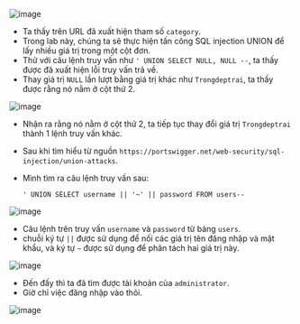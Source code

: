![image](https://user-images.githubusercontent.com/125866921/231339951-333ab72b-fbe2-4ba0-a20b-c61f5ef35ba5.png)

  - Ta thấy trên URL đã xuất hiện tham số ``category``.  
  - Trong lab này, chúng ta sẽ thực hiện tấn công SQL injection UNION để lấy nhiều giá trị trong một cột đơn.  
  - Thử với câu lệnh truy vấn như ``' UNION SELECT NULL, NULL --``, ta thấy được đã xuất hiện lỗi truy vấn trả về.  
  - Thay giá trị ``NULL`` lần lượt bằng giá trị khác như ``Trongdeptrai``, ta thấy được rằng nó nằm ở cột thứ 2.  

![image](https://user-images.githubusercontent.com/125866921/231341104-9fdd1aff-1433-4172-a29f-177a7c0bc924.png)

  - Nhận ra rằng nó nằm ở cột thứ 2, ta tiếp tục thay đổi giá trị ``Trongdeptrai`` thành 1 lệnh truy vấn khác.  
  - Sau khi tìm hiểu từ nguồn ``https://portswigger.net/web-security/sql-injection/union-attacks``.  
  - Mình tìm ra câu lệnh truy vấn sau:  

        ' UNION SELECT username || '~' || password FROM users--  
        
![image](https://user-images.githubusercontent.com/125866921/231341486-693a91e3-88ee-4abf-8e01-6ac97d03a35b.png)

  - Câu lệnh trên truy vấn ``username`` và ``password`` từ bảng ``users``.  
  - chuỗi ký tự ``||`` được sử dụng để nối các giá trị tên đăng nhập và mật khẩu, và ký tự ``~`` được sử dụng để phân tách hai giá trị này.  

![image](https://user-images.githubusercontent.com/125866921/231342016-73ffda45-7bc6-4ac7-bc79-88b494c50832.png)

  - Đến đấy thì ta đã tìm được tài khoản của ``administrator``.  
  - Giờ chỉ việc đăng nhập vào thôi.  

![image](https://user-images.githubusercontent.com/125866921/231342189-dc9ba621-049d-4ab9-a656-232d2db69383.png)
